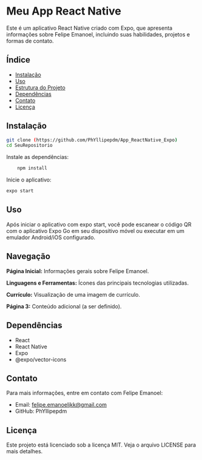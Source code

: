 # Meu App React Native

Este é um aplicativo React Native criado com Expo, que apresenta informações sobre Felipe Emanoel, incluindo suas habilidades, projetos e formas de contato.

## Índice

- [Instalação](#instalação)
- [Uso](#uso)
- [Estrutura do Projeto](#estrutura-do-projeto)
- [Dependências](#dependências)
- [Contato](#contato)
- [Licença](#licença)

## Instalação

   ```bash
   git clone (https://github.com/PhYllipepdm/App_ReactNative_Expo)
   cd SeuRepositorio
```
 Instale as dependências:

```bash
    npm install
```

 Inicie o aplicativo:

```bash
expo start
```
## Uso
Após iniciar o aplicativo com expo start, você pode escanear o código QR com o aplicativo Expo Go em seu dispositivo móvel ou executar em um emulador Android/iOS configurado.

## Navegação
**Página Inicial:** Informações gerais sobre Felipe Emanoel.

**Linguagens e Ferramentas:** Ícones das principais tecnologias utilizadas.

**Currículo:** Visualização de uma imagem de currículo.

**Página 3:** Conteúdo adicional (a ser definido).

## Dependências
- React
- React Native
- Expo
- @expo/vector-icons

## Contato
Para mais informações, entre em contato com Felipe Emanoel:

- Email: felipe.emanoeljkk@gmail.com
- GitHub: PhYllipepdm

## Licença
Este projeto está licenciado sob a licença MIT. Veja o arquivo LICENSE para mais detalhes.

